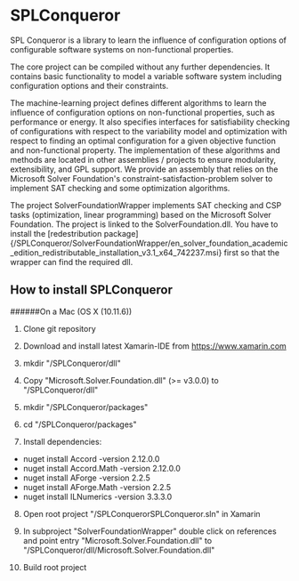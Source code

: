 # SPLConqueror
SPL Conqueror is a library to learn the influence of configuration options of configurable software systems on non-functional properties.

The core project can be compiled without any further dependencies. It contains basic functionality to model a variable software system including configuration options and their constraints.

The machine-learning project defines different algorithms to learn the influence of configuration options on non-functional properties, such as performance or energy. It also specifies interfaces for satisfiability checking of configurations with respect to the variability model and optimization with respect to finding an optimal configuration for a given objective function and non-functional property. The implementation of these algorithms and methods are located in other assemblies / projects to ensure modularity, extensibility, and GPL support. We provide an assembly that relies on the Microsoft Solver Foundation's constraint-satisfaction-problem solver to implement SAT checking and some optimization algorithms.

The project SolverFoundationWrapper implements SAT checking and CSP tasks (optimization, linear programming) based on the Microsoft Solver Foundation. The project is linked to the SolverFoundation.dll. You have to install the [redestribution package]{/SPLConqueror/SolverFoundationWrapper/en_solver_foundation_academic_edition_redistributable_installation_v3.1_x64_742237.msi} first so that the wrapper can find the required dll.

## How to install SPLConqueror

######On a Mac (OS X (10.11.6))
1. Clone git repository

2. Download and install latest Xamarin-IDE from https://www.xamarin.com

3. mkdir "<SPLConquerer-GitRoot>/SPLConqueror/dll"

4. Copy "Microsoft.Solver.Foundation.dll" (>= v3.0.0) to "<SPLConquerer-GitRoot>/SPLConqueror/dll"

5. mkdir "<SPLConquerer-GitRoot>/SPLConqueror/packages"

6. cd "<SPLConquerer-GitRoot>/SPLConqueror/packages"

7. Install dependencies:

  * nuget install Accord -version 2.12.0.0
  * nuget install Accord.Math -version 2.12.0.0
  * nuget install AForge -version 2.2.5
  * nuget install AForge.Math -version 2.2.5
  * nuget install ILNumerics -version 3.3.3.0


8. Open root project "<SPLConquerer-GitRoot>/SPLConquerorSPLConqueror.sln" in Xamarin

9. In subproject "SolverFoundationWrapper" double click on references and point entry "Microsoft.Solver.Foundation.dll" to "<SPLConquerer-GitRoot>/SPLConqueror/dll/Microsoft.Solver.Foundation.dll"

10. Build root project